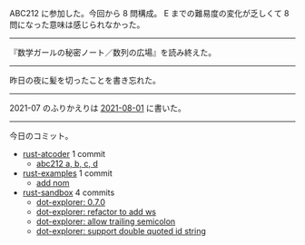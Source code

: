 ABC212 に参加した。今回から 8 問構成。 E までの難易度の変化が乏しくて 8 問になった意味は感じられなかった。

---

『数学ガールの秘密ノート／数列の広場』を読み終えた。

---

昨日の夜に髪を切ったことを書き忘れた。

---

2021-07 のふりかえりは [2021-08-01] に書いた。

---

今日のコミット。

- [rust-atcoder](https://github.com/bouzuya/rust-atcoder) 1 commit
  - [abc212 a, b, c, d](https://github.com/bouzuya/rust-atcoder/commit/f0845633c1871ecdb5e8d6a6fd5958f7b3c815ca)
- [rust-examples](https://github.com/bouzuya/rust-examples) 1 commit
  - [add nom](https://github.com/bouzuya/rust-examples/commit/1eef71c2a9c32ca56f89a535b5a53d5ced9895b0)
- [rust-sandbox](https://github.com/bouzuya/rust-sandbox) 4 commits
  - [dot-explorer: 0.7.0](https://github.com/bouzuya/rust-sandbox/commit/86e200cf5bbb75233f5cdb672d066bedba475ae7)
  - [dot-explorer: refactor to add ws](https://github.com/bouzuya/rust-sandbox/commit/92e51a3c55fac23fe7d02c598bf6a01707a572a2)
  - [dot-explorer: allow trailing semicolon](https://github.com/bouzuya/rust-sandbox/commit/a532ae598b550879d7ca36e9f4dac83a6e014450)
  - [dot-explorer: support double quoted id string](https://github.com/bouzuya/rust-sandbox/commit/0075b47b94c9d6dc4731aba8dbebc0c8d1b9ce00)

[2021-08-01]: https://blog.bouzuya.net/2021/08/01/
